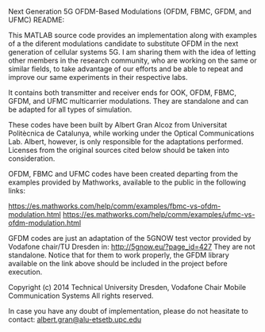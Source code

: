 
Next Generation 5G OFDM-Based Modulations (OFDM, FBMC, GFDM,
and UFMC) README:

This MATLAB source code provides an implementation along with examples
of a the diferent modulations candidate to substitute OFDM in the next 
generation of cellular systems 5G. I am sharing them with the idea of 
letting other members in the research community, who are working on the 
same or similar fields, to take advantage of our efforts and be able to 
repeat and improve our same experiments in their respective labs. 

It contains both transmitter and receiver ends for OOK, OFDM, FBMC, GFDM,
and UFMC multicarrier modulations. They are standalone and can be adapted 
for all types of simulation.

These codes have been built by Albert Gran Alcoz from Universitat Politècnica
de Catalunya, while working under the Optical Communications Lab. Albert, however,
is only responsible for the adaptations performed. Licenses from the original 
sources cited below should be taken into consideration. 

OFDM, FBMC and UFMC codes have been created departing from the examples provided by 
Mathworks, available to the public in the following links: 

https://es.mathworks.com/help/comm/examples/fbmc-vs-ofdm-modulation.html
https://es.mathworks.com/help/comm/examples/ufmc-vs-ofdm-modulation.html

GFDM codes are just an adaptation of the 5GNOW test vector provided by
Vodafone chair/TU Dresden in: http://5gnow.eu/?page_id=427
They are not standalone. Notice that for them to work properly, the GFDM library 
available on the link above should be included in the project before execution.
 
Copyright (c) 2014 Technical University Dresden, Vodafone Chair Mobile Communication Systems
All rights reserved.

In case you have any doubt of implementation, please do not heasitate to contact:
albert.gran@alu-etsetb.upc.edu
